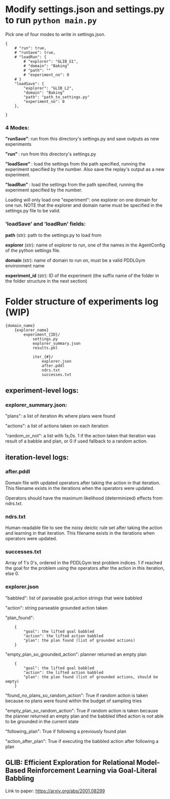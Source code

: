 
# Modify settings.json and settings.py to run `python main.py`

Pick one of four modes to write in settings.json.

```
{
    # "run": true,
    # "runSave": true,
    # "loadRun": {
        # "explorer": "GLIB_G1",
        # "domain": "Baking"
        # "path": ""
        # "experiment_no": 0
    # }
    "loadSave": {
        "explorer": "GLIB_L2",
        "domain": "Baking"
        "path": "path_to_settings.py"
        "experiment_no": 0
    },

}

```

### 4 Modes:

<b>"runSave"</b>: run from this directory's settings.py and save outputs as new experiments

<b>"run" </b>: run from this directory's settings.py

<b>"loadSave" </b>: load the settings from the path specified, running the experiment specified by the number. Also save the replay's output as a new experiment.

<b>"loadRun" </b>: load the settings from the path specified, running the experiment specified by the number. 

Loading will only load one "experiment": one explorer on one domain for one run. NOTE that the explorer and domain name must be specified in the settings.py file to be valid.

### 'loadSave' and 'loadRun' fields:

<b>path</b> (str): path to the settings.py to load from

<b>explorer</b> (str): name of explorer to run, one of the names in the AgentConfig of the python settings file.

<b>domain</b> (str): name of domain to run on, must be a valid PDDLGym environment name

<b>experiment_id</b> (str): ID of the experiment (the suffix name of the folder in the folder structure in the next section)


# Folder structure of experiments log (WIP)

```
{domain_name}
    {explorer_name}
        experiment_{ID}/
            settings.py
            explorer_summary.json
            results.pkl

            iter_{#}/
                explorer.json
                after.pddl
                ndrs.txt
                successes.txt
```

## experiment-level logs:

### explorer_summary.json:

"plans": a list of iteration #s where plans were found

"actions": a list of actions taken on each iteration

"random_or_not": a list with 1s,0s. 1 if the action taken that iteration was result of a babble and plan, or 0 if used fallback to a random action.


## iteration-level logs:

### after.pddl

Domain file with updated operators after taking the action in that iteration. This filename exists in the iterations when the operators were updated.

Operators should have the maximum likelihood (determinized) effects from ndrs.txt.

### ndrs.txt

Human-readable file to see the noisy deictic rule set after taking the action and learning in that iteration. This filename exists in the iterations when operators were updated.

### successes.txt

Array of 1's 0's, ordered in the PDDLGym test problem indices. 1 if reached the goal for the problem using the operators after the action in this iteration, else 0.

### explorer.json

"babbled": list of parseable goal,action strings that were babbled

"action": string parseable grounded action taken

"plan_found":
        
        {
            "goal": the lifted goal babbled
            "action": the lifted action babbled
            "plan": the plan found (list of grounded actions)
        }

"empty_plan_so_grounded_action": planner returned an empty plan

        {
            "goal": the lifted goal babbled
            "action": the lifted action babbled
            "plan": the plan found (list of grounded actions, should be empty)
        }

"found_no_plans_so_random_action": True if random action is taken because no plans were found within the budget of sampling tries

"empty_plan_so_random_action": True if random action is taken because the planner returned an empty plan and the babbled lifted action is not able to be grounded in the current state

"following_plan": True if following a previously found plan

"action_after_plan": True if executing the babbled action after following a plan


## GLIB: Efficient Exploration for Relational Model-Based Reinforcement Learning via Goal-Literal Babbling

Link to paper: https://arxiv.org/abs/2001.08299
